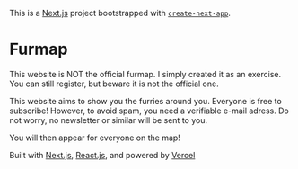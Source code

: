This is a [Next.js](https://nextjs.org/) project bootstrapped with [`create-next-app`](https://github.com/vercel/next.js/tree/canary/packages/create-next-app).

# Furmap

This website is NOT the official furmap. I simply created it as an exercise. 
You can still register, but beware it is not the official one.

This website aims to show you the furries around you. Everyone is free to subscribe! However, to avoid spam, you need a verifiable e-mail adress.
Do not worry, no newsletter or similar will be sent to you.

You will then appear for everyone on the map!

Built with [Next.js](https://nextjs.org/), [React.js](https://reactjs.org/), and powered by [Vercel](https://vercel.com/)
